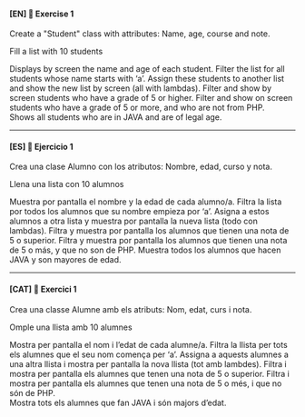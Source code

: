 
#### [EN] 📍 Exercise 1

Create a "Student" class with attributes: Name, age, course and note.

Fill a list with 10 students

Displays by screen the name and age of each student. 
Filter the list for all students whose name starts with ‘a’. Assign these students to another list and show the new list by screen (all with lambdas). 
Filter and show by screen students who have a grade of 5 or higher. 
Filter and show on screen students who have a grade of 5 or more, and who are not from PHP.  
Shows all students who are in JAVA and are of legal age.

---

#### [ES] 📍 Ejercicio 1
Crea una clase Alumno con los atributos: Nombre, edad, curso y nota.

Llena una lista con 10 alumnos

Muestra por pantalla el nombre y la edad de cada alumno/a.
Filtra la lista por todos los alumnos que su nombre empieza por ‘a’. Asigna a estos alumnos a otra lista y muestra por pantalla la nueva lista (todo con lambdas).
Filtra y muestra por pantalla los alumnos que tienen una nota de 5 o superior.
Filtra y muestra por pantalla los alumnos que tienen una nota de 5 o más, y que no son de PHP.
Muestra todos los alumnos que hacen JAVA y son mayores de edad.

---

#### [CAT] 📍 Exercici 1
Crea una classe Alumne amb els atributs: Nom, edat, curs i nota.

Omple una llista amb 10 alumnes

Mostra per pantalla el nom i l’edat de cada alumne/a. 
Filtra la llista per tots els alumnes que el seu nom comença per ‘a’. Assigna a aquests alumnes a una altra  llista i  mostra per pantalla la nova llista (tot  amb lambdes). 
Filtra i mostra per pantalla els alumnes que tenen una nota de 5 o superior. 
Filtra i mostra per pantalla els alumnes que tenen una nota de 5 o més, i que no són de PHP.  
Mostra tots els alumnes que fan JAVA i són majors d’edat.

